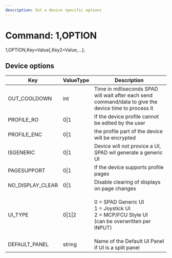 ```yaml
---
description: Set a device specific options
---
```


# Command: 1,OPTION

1,OPTION,Key=Value\[,Key2=Value,...];

## Device options

| Key                | ValueType | Description                                                                                               |
| ------------------ | --------- | --------------------------------------------------------------------------------------------------------- |
| OUT\_COOLDOWN      | int       | Time in milliseconds SPAD will wait after each send command/data to give the device time to process it    |
| PROFILE\_RO        | 0\|1      | If the device profile cannot be edited by the user                                                        |
| PROFILE\_ENC       | 0\|1      | the profile part of the device will be encrypted                                                          |
| ISGENERIC          | 0\|1      | Device will not provice a UI, SPAD wil generate a generic UI                                              |
| PAGESUPPORT        | 0\|1      | If the device supports profile pages                                                                      |
| NO\_DISPLAY\_CLEAR | 0\|1      | Disable clearing of displays on page changes                                                              |
| UI\_TYPE           | 0\|1\|2   | <p>0 = SPAD Generic UI<br>1 =  Joystick UI<br>2 =  MCP/FCU Style UI<br>(can be overwritten per INPUT)</p> |
| DEFAULT\_PANEL     | string    | Name of the Default UI Panel if UI is a split panel                                                       |

